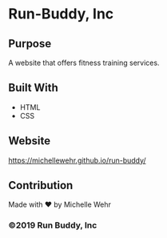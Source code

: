 # Run-Buddy, Inc

## Purpose
A website that offers fitness training services.

## Built With
* HTML
* CSS

## Website
https://michellewehr.github.io/run-buddy/

## Contribution 
Made with ❤	by Michelle Wehr

### ©️2019 Run Buddy, Inc 
